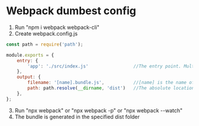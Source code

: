 # Webpack dumbest config

1. Run "npm i webpack webpack-cli"
2. Create webpack.config.js

```javascript
const path = require('path');

module.exports = {
    entry: {
        'app': './src/index.js'                 //The entry point. Multiple entries can be specified
    },
    output: {
        filename: '[name].bundle.js',           //[name] is the name of the entry being generated
        path: path.resolve(__dirname, 'dist')   //The absolute location for generating the bundle
    },
};
```

3. Run "npx webpack" or "npx webpack -p" or "npx webpack --watch"
4. The bundle is generated in the specified dist folder